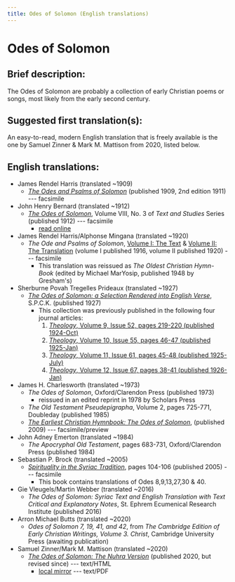 ```yaml
---
title: Odes of Solomon (English translations)
---
```


# Odes of Solomon

## Brief description:

The Odes of Solomon are probably a collection of early Christian poems or songs, most likely from the early second century.

## Suggested first translation(s):

An easy-to-read, modern English translation that is freely available is the one by Samuel Zinner & Mark M. Mattison from 2020, listed below.

## English translations:

* James Rendel Harris (translated ~1909)
  * [*The Odes and Psalms of Solomon*](https://archive.org/details/odespsalmsofsolo00harruoft) (published 1909, 2nd edition 1911) --- facsimile
* John Henry Bernard (translated ~1912)
  * [*The Odes of Solomon*](http://files.xpian.info/odes_of_solomon_bernard.pdf), Volume VIII, No. 3 of *Text and Studies* Series (published 1912) --- facsimile
    * [read online](https://hdl.handle.net/2027/iau.31858011209321)
* James Rendel Harris/Alphonse Mingana (translated ~1920)
  * *The Ode and Psalms of Solomon*, [Volume I: The Text](https://archive.org/details/odespsalmsofsolo01harruoft) & [Volume II: The Translation](https://archive.org/details/odespsalmsofsolo02harruoft) (volume I published 1916, volume II published 1920) --- facsimile
    * This translation was reissued as *The Oldest Christian Hymn-Book* (edited by Michael MarYosip, published 1948 by Gresham's)
* Sherburne Povah Tregelles Prideaux (translated ~1927)
  * [*The Odes of Solomon: a Selection Rendered into English Verse*](odes_of_solomon_prideaux.html),  S.P.C.K. (published 1927)
    * This collection was previously published in the following four journal articles: 
      1. [*Theology*, Volume 9, Issue 52, pages 219-220 (published 1924-Oct)](odes_of_solomon_prideaux_theology_1.pdf)
      2. [*Theology*, Volume 10, Issue 55, pages 46-47 (published 1925-Jan)](odes_of_solomon_prideaux_theology_2.pdf)
      3. [*Theology*, Volume 11, Issue 61, pages 45-48 (published 1925-July)](odes_of_solomon_prideaux_theology_3.pdf)
      4. [*Theology*, Volume 12, Issue 67, pages 38-41 (published 1926-Jan)](odes_of_solomon_prideaux_theology_4.pdf)
* James H. Charlesworth (translated ~1973)
  * *The Odes of Solomon*, Oxford/Clarendon Press (published 1973)
     * reissued in an edited reprint in 1978 by Scholars Press
  * *The Old Testament Pseudepigrapha*, Volume 2, pages 725-771, Doubleday (published 1985)
  * [*The Earliest Christian Hymnbook: The Odes of Solomon*](https://books.google.com/books?id=Lh9MAwAAQBAJ), (published 2009) --- facsimile/preview
* John Adney Emerton (translated ~1984)
  * *The Apocryphal Old Testament*, pages 683-731, Oxford/Clarendon Press (published 1984)
* Sebastian P. Brock (translated ~2005)
  * [*Spirituality in the Syriac Tradition*](https://archive.org/details/spiritualityinsy0000seba_t4l2), pages 104-106 (published 2005) --- facsimile
    * This book contains translations of Odes 8,9,13,27,30 & 40.
* Gie Vleugels/Martin Webber (translated ~2016)
  * *The Odes of Solomon: Syriac Text and English Translation with Text Critical and Explanatory Notes*, St. Ephrem Ecumenical Research Institute (published 2016)
* Arron Michael Butts (translated ~2020)
  * *Odes of Solomon 7, 19, 41, and 42*, from *The Cambridge Edition of Early Christian Writings, Volume 3.
Christ*, Cambridge University Press (awaiting publication)
* Samuel Zinner/Mark M. Mattison (translated ~2020)
  * [*The Odes of Solomon: The Nuhra Version*](http://www.nuhra.net) (published 2020, but revised since) --- text/HTML
    * [local mirror](odes_of_solomon_nuhra_version_2021.pdf) --- text/PDF
